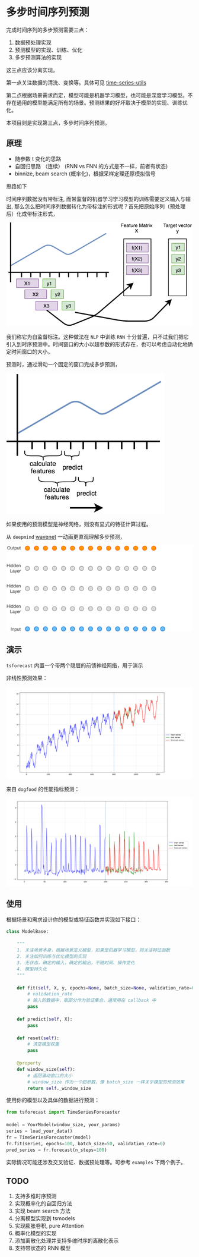 # 多步时间序列预测

完成时间序列的多步预测需要三点：
1. 数据预处理实现
2. 预测模型的实现、训练、优化
3. 多步预测算法的实现

这三点应该分离实现。

第一点关注数据的清洗、变换等。具体可见 [time-series-utils](https://github.smartx.com/zhiwen/time-series-utils)

第二点根据场景需求而定，模型可能是机器学习模型，也可能是深度学习模型。不存在通用的模型能满足所有的场景。预测结果的好坏取决于模型的实现、训练优化。

本项目则是实现第三点，多步时间序列预测。

## 原理

- 随参数 t 变化的思路
- 自回归思路 （连续） (RNN vs FNN 的方式是不一样，前者有状态)
- binnize, beam search (概率化)，根据采样定理还原模拟信号

思路如下

时间序列数据没有带标注, 而带监督的机器学习学习模型的训练需要定义输入与输出, 那么怎么把时间序列数据转化为带标注的形式呢？首先把原始序列（预处理后）化成带标注形式，

![how-to-labeling-time-series](./asset/how-to-labeling-time-series.png)

我们称它为自监督标注。这种做法在 `NLP` 中训练 `RNN` 十分普遍，只不过我们把它引入到时序预测中。时间窗口的大小以超参数的形式存在，也可以考虑自动化地确定时间窗口的大小。



预测时，通过滑动一个固定的窗口完成多步预测，

![how-to-forecast-time-series](./asset/how-to-forecast-time-series.png)

如果使用的预测模型是神经网络，则没有显式的特征计算过程。



从 `deepmind` [wavenet](https://deepmind.com/blog/article/wavenet-generative-model-raw-audio) 一动画更直观理解多步预测，

![how-to-forecast-time-series](./asset/how-to-forecast-time-series.gif)

## 演示

`tsforecast` 内置一个带两个隐层的前馈神经网络，用于演示

非线性预测效果：

![](./asset/nonlinear-demo.png)

来自 `dogfood` 的性能指标预测：

![dogfood-iops.png](./asset/dogfood-iops.png)



## 使用

根据场景和需求设计你的模型或特征函数并实现如下接口：

```python
class ModelBase:

    """
    1. 关注场景本身，根据场景定义模型，如果是机器学习模型，则关注特征函数
    2. 关注如何训练与优化模型的实现
    3. 无状态，确定的输入，确定的输出，不随时间、操作变化
    4. 模型持久化
    """

    def fit(self, X, y, epochs=None, batch_size=None, validation_rate=0):
        # validation_rate
        # 输入的数据中，取部分作为验证集合，通常用在 callback 中
        pass

    def predict(self, X):
        pass

    def reset(self):
        # 清空模型权重
        pass

    @property
    def window_size(self):
        # 返回滑动窗口的大小
        # window_size 作为一个超参数，像 batch_size 一样关乎模型的预测效果
        return self._window_size
```



使用你的模型以及具体的数据进行预测：

```python
from tsforecast import TimeSeriesForecaster

model = YourModel(window_size, your_params)
series = load_your_data()
fr = TimeSeriesForecaster(model)
fr.fit(series, epochs=100, batch_size=50, validation_rate=0)
pred_series = fr.forecast(n_steps=100)
```



实际情况可能还涉及交叉验证、数据预处理等。可参考 `examples` 下两个例子。


## TODO

1. 支持多维时序预测
2. 实现概率化的自回归方法
3. 实现 beam search 方法
2. 分离模型实现到 tsmodels
3. 实现膨胀卷积, pure Attention
4. 概率化模型的实现
5. 添加离散化处理并支持多维时序的离散化表示
6. 支持带状态的 RNN 模型